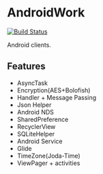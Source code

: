 # AndroidWork

[![Build Status](https://travis-ci.org/dynamicy/AndroidWork.svg?branch=master)](https://travis-ci.org/dynamicy/AndroidWork.svg?branch=master)

Android clients.

## Features

* AsyncTask
* Encryption(AES+Bolofish)
* Handler + Message Passing
* Json Helper
* Android NDS
* SharedPreference
* RecyclerView
* SQLiteHelper
* Android Service
* Glide
* TimeZone(Joda-Time)
* ViewPager + activities

